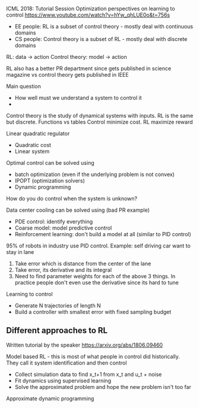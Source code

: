 ICML 2018: Tutorial Session Optimization perspectives on learning to control
https://www.youtube.com/watch?v=hYw_qhLUE0o&t=756s

* EE people: RL is a subset of control theory - mostly deal with continuous domains
* CS people: Control theory is a subset of RL - mostly deal with discrete domains

RL: data -> action
Control theory: model -> action

RL also has a better PR department since gets published in science magazine vs control theory gets published in IEEE

Main question
* How well must we understand a system to control it
* 

Control theory is the study of dynamical systems with inputs. RL is the same but discrete. Functions vs tables
Control minimize cost. RL maximize reward

Linear quadratic regulator
* Quadratic cost
* Linear system

Optimal control can be solved using
* batch optimization (even if the underlying problem is not convex)
* IPOPT (optimization solvers) 
* Dynamic programming

How do you do control when the system is unknown?

Data center cooling can be solved using (bad PR example)
* PDE control: identify everything
* Coarse model: model predictive control
* Reinforcement learning: don't build a model at all (similar to PID control)

95% of robots in industry use PID control. Example: self driving car want to stay in lane
1. Take error which is distance from the center of the lane
2. Take error, its derivative and its integral
3. Need to find parameter weights for each of the above 3 things. In practice people don't even use the derivative since its hard to tune



Learning to control
* Generate N trajectories of length N
* Build a controller with smallest error with fixed sampling budget

## Different approaches to RL

Written tutorial by the speaker https://arxiv.org/abs/1806.09460

Model based RL - this is most of what people in control did historically. They call it system identification and then control
* Collect simulation data to find x_t+1 from x_t and u_t + noise
* Fit dynamics using supervised learning
* Solve the approximated problem and hope the new problem isn't too far

Approximate dynamic programming
